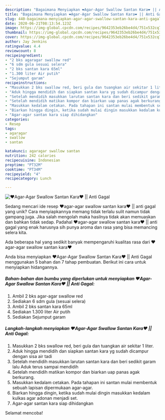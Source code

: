 ```yaml
---
description: "Bagaimana Menyiapkan ❤Agar-Agar Swallow Santan Kara❤ || Anti Gagal yang Menggugah Selera"
title: "Bagaimana Menyiapkan ❤Agar-Agar Swallow Santan Kara❤ || Anti Gagal yang Menggugah Selera"
slug: 440-bagaimana-menyiapkan-agar-agar-swallow-santan-kara-anti-gagal-yang-menggugah-selera
date: 2020-06-21T08:13:54.123Z
image: https://img-global.cpcdn.com/recipes/9642353eb26be4d4/751x532cq70/❤agar-agar-swallow-santan-kara❤-anti-gagal-foto-resep-utama.jpg
thumbnail: https://img-global.cpcdn.com/recipes/9642353eb26be4d4/751x532cq70/❤agar-agar-swallow-santan-kara❤-anti-gagal-foto-resep-utama.jpg
cover: https://img-global.cpcdn.com/recipes/9642353eb26be4d4/751x532cq70/❤agar-agar-swallow-santan-kara❤-anti-gagal-foto-resep-utama.jpg
author: Jay Jenkins
ratingvalue: 4.4
reviewcount: 8
recipeingredient:
- "2 bks agaragar swallow red"
- "6 sdm gula sesuai selera"
- "2 bks santan kara 65ml"
- "1.300 liter Air putih"
- "Sejumput garam"
recipeinstructions:
- "Masukkan 2 bks swallow red, beri gula dan tuangkan air sekitar 1 liter."
- "Aduk hingga mendidih dan siapkan santan kara yg sudah dicampur dengan sisa air tadi"
- "Setelah mendidih masukkan larutan santan kara dan beri sedikit garam lalu Aduk terus sampai mendidih"
- "Setelah mendidih matikan kompor dan biarkan uap panas agak berkurang."
- "Masukkan kedalam cetakan. Pada tahapan ini santan mulai membentuk sebuah lapisan dipermukaan agar-agar."
- "Biarkan hingga dingin, ketika sudah mulai dingin masukkan kedalam kulkas agar adonan menjadi set."
- "Agar-agar santan kara siap dihidangkan"
categories:
- Resep
tags:
- agaragar
- swallow
- santan

katakunci: agaragar swallow santan 
nutrition: 242 calories
recipecuisine: Indonesian
preptime: "PT32M"
cooktime: "PT34M"
recipeyield: "4"
recipecategory: Lunch

---
```



![❤Agar-Agar Swallow Santan Kara❤ || Anti Gagal](https://img-global.cpcdn.com/recipes/9642353eb26be4d4/751x532cq70/❤agar-agar-swallow-santan-kara❤-anti-gagal-foto-resep-utama.jpg)

Sedang mencari ide resep ❤agar-agar swallow santan kara❤ || anti gagal yang unik? Cara menyiapkannya memang tidak terlalu sulit namun tidak gampang juga. Jika salah mengolah maka hasilnya tidak akan memuaskan dan bahkan tidak sedap. Padahal ❤agar-agar swallow santan kara❤ || anti gagal yang enak harusnya sih punya aroma dan rasa yang bisa memancing selera kita.



Ada beberapa hal yang sedikit banyak mempengaruhi kualitas rasa dari ❤agar-agar swallow santan kara❤ 

 Anda bisa menyiapkan ❤Agar-Agar Swallow Santan Kara❤ || Anti Gagal menggunakan 5 bahan dan 7 tahap pembuatan. Berikut ini cara untuk menyiapkan hidangannya.

<!--inarticleads1-->

##### Bahan-bahan dan bumbu yang diperlukan untuk menyiapkan ❤Agar-Agar Swallow Santan Kara❤ || Anti Gagal:

1. Ambil 2 bks agar-agar swallow red
1. Sediakan 6 sdm gula (sesuai selera)
1. Ambil 2 bks santan kara 65ml
1. Sediakan 1.300 liter Air putih
1. Sediakan Sejumput garam




<!--inarticleads2-->

##### Langkah-langkah menyiapkan ❤Agar-Agar Swallow Santan Kara❤ || Anti Gagal:

1. Masukkan 2 bks swallow red, beri gula dan tuangkan air sekitar 1 liter.
1. Aduk hingga mendidih dan siapkan santan kara yg sudah dicampur dengan sisa air tadi
1. Setelah mendidih masukkan larutan santan kara dan beri sedikit garam lalu Aduk terus sampai mendidih
1. Setelah mendidih matikan kompor dan biarkan uap panas agak berkurang.
1. Masukkan kedalam cetakan. Pada tahapan ini santan mulai membentuk sebuah lapisan dipermukaan agar-agar.
1. Biarkan hingga dingin, ketika sudah mulai dingin masukkan kedalam kulkas agar adonan menjadi set.
1. Agar-agar santan kara siap dihidangkan




 Selamat mencoba!
